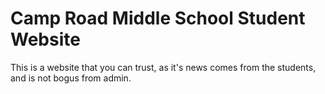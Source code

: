 # Camp Road Middle School Student Website

This is a website that you can trust, as it's news comes from the students, and is not bogus from admin.
